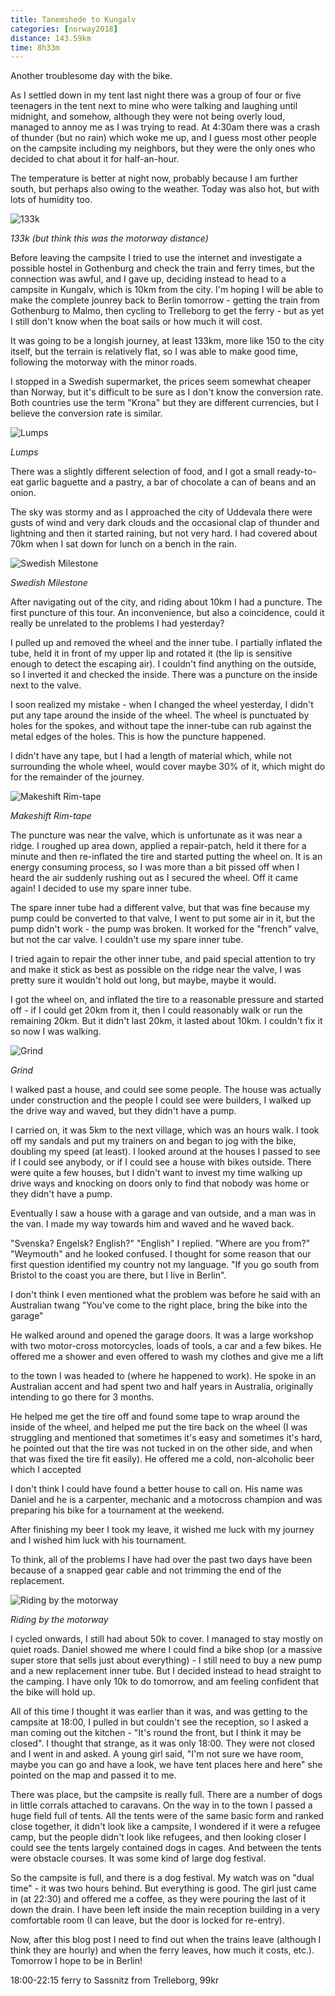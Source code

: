 ```yaml
---
title: Tanemshede to Kungalv
categories: [norway2018]
distance: 143.59km
time: 8h33m
---
```



Another troublesome day with the bike.

As I settled down in my tent last night there was a group of four or five
teenagers in the tent next to mine who were talking and laughing until
midnight, and somehow, although they were not being overly loud, managed to
annoy me as I was trying to read. At 4:30am there was a crash of thunder (but
no rain) which woke me up, and I guess most other people on the campsite
including my neighbors, but they were the only ones who decided to chat about
it for half-an-hour.

The temperature is better at night now, probably because I am further south,
but perhaps also owing to the weather. Today was also hot, but with lots of
humidity too.

![133k](/images/norway/2018-07-18/IMG_20180718_090719.jpg)

*133k (but think this was the motorway distance)*

Before leaving the campsite I tried to use the internet and investigate a
possible hostel in Gothenburg and check the train and ferry times, but the
connection was awful, and I gave up, deciding instead to head to a campsite in
Kungalv, which is 10km from the city. I'm hoping I will be able to make the
complete jounrey back to Berlin tomorrow - getting the train from Gothenburg
to Malmo, then cycling to Trelleborg to get the ferry - but as yet I still
don't know when the boat sails or how much it will cost.

It was going to be a longish journey, at least 133km, more like 150 to the
city itself, but the terrain is relatively flat, so I was able to make good
time, following the motorway with the minor roads.

I stopped in a Swedish supermarket, the prices seem somewhat cheaper than
Norway, but it's difficult to be sure as I don't know the conversion rate.
Both countries use the term "Krona" but they are different currencies, but I
believe the conversion rate is similar.

![Lumps](/images/norway/2018-07-18/IMG_20180718_103140.jpg)

*Lumps*

There was a slightly different selection of food, and I got a small
ready-to-eat garlic baguette and a pastry, a bar of chocolate a can of
beans and an onion.

The sky was stormy and as I approached the city of Uddevala there were gusts
of wind and very dark clouds and the occasional clap of thunder and lightning
and then it started raining, but not very hard. I had covered about 70km when
I sat down for lunch on a bench in the rain.

![Swedish Milestone](/images/norway/2018-07-18/IMG_20180718_093401.jpg)

*Swedish Milestone*

After navigating out of the city, and riding about 10km I had a puncture. The
first puncture of this tour. An inconvenience, but also a coincidence, could
it really be unrelated to the problems I had yesterday?

I pulled up and removed the wheel and the inner tube. I partially inflated the
tube, held it in front of my upper lip and rotated it (the lip is sensitive
enough to detect the escaping air). I couldn't find anything on the outside,
so I inverted it and checked the inside. There was a puncture on the inside
next to the valve.

I soon realized my mistake - when I changed the wheel yesterday, I didn't put
any tape around the inside of the wheel. The wheel is punctuated by holes for
the spokes, and without tape the inner-tube can rub against the metal edges of
the holes. This is how the puncture happened.

I didn't have any tape, but I had a length of material which, while not
surrounding the whole wheel, would cover maybe 30% of it, which might do for
the remainder of the journey.

![Makeshift Rim-tape](/images/norway/2018-07-18/IMG_20180718_160258.jpg)

*Makeshift Rim-tape*

The puncture was near the valve, which is unfortunate as it was near a ridge.
I roughed up  area down, applied a repair-patch, held it there for a minute
and then re-inflated the tire and started putting the wheel on. It is an
energy consuming process, so I was more than a bit pissed off when I heard the
air suddenly rushing out as I secured the wheel. Off it came again! I decided
to use my spare inner tube.

The spare inner tube had a different valve, but that was fine because my pump
could be converted to that valve, I went to put some air in it, but the pump
didn't work - the pump was broken. It worked for the "french" valve, but not
the car valve. I couldn't use my spare inner tube.

I tried again to repair the other inner tube, and paid special attention to
try and make it stick as best as possible on the ridge near the valve, I was
pretty sure it wouldn't hold out long, but maybe, maybe it would.

I got the wheel on, and inflated the tire to a reasonable pressure and started
off - if I could get 20km from it, then I could reasonably walk or run the
remaining 20km. But it didn't last 20km, it lasted about 10km. I couldn't fix
it so now I was walking.

![Grind](/images/norway/2018-07-18/IMG_20180718_100546.jpg)

*Grind*

I walked past a house, and could see some people. The house was actually under
construction and the people I could see were builders, I walked up the drive
way and waved, but they didn't have a pump.

I carried on, it was 5km to the next village, which was an hours walk. I took
off my sandals and put my trainers on and began to jog with the bike, doubling
my speed (at least). I looked around at the houses I passed to see if I could
see anybody, or if I could see a house with bikes outside. There were quite a
few houses, but I didn't want to invest my time walking up drive ways and
knocking on doors only to find that nobody was home or they didn't have a
pump.

Eventually I saw a house with a garage and van outside, and a man was in the
van. I made my way towards him and waved and he waved back.

"Svenska? Engelsk? English?" "English" I replied. "Where are you from?"
"Weymouth" and he looked confused. I thought for some reason that our first
question identified my country not my language. "If you go south from Bristol
to the coast you are there, but I live in Berlin".

I don't think I even mentioned what the problem was before he said with an
Australian twang "You've come to the right place, bring the bike into the
garage"

He walked around and opened the garage doors. It was a large workshop with two
motor-cross motorcycles, loads of tools, a car and a few bikes.
He offered me a shower and even offered to wash my clothes and give me a lift

to the town I was headed to (where he happened to work). He spoke in an
Australian accent and had spent two and half years in Australia, originally
intending to go there for 3 months.

He helped me get the tire off and found some tape to wrap around the inside of
the wheel, and helped me put the tire back on the wheel (I was struggling and
mentioned that sometimes it's easy and sometimes it's hard, he pointed out
that the tire was not tucked in on the other side, and when that was fixed the
tire fit easily). He offered me a cold, non-alcoholic beer which I accepted

I don't think I could have found a better house to call on. His name was
Daniel and he is a carpenter, mechanic and a motocross champion and was
preparing his bike for a tournament at the weekend.

After finishing my beer I took my leave, it wished me luck with my journey and
I wished him luck with his tournament.

To think, all of the problems I have had over the past two days have been
because of a snapped gear cable and not trimming the end of the replacement.

![Riding by the motorway](/images/norway/2018-07-18/IMG_20180718_120845.jpg)

*Riding by the motorway*

I cycled onwards, I still had about 50k to cover. I managed to stay mostly on
quiet roads. Daniel showed me where I could find a bike shop (or a massive
super store that sells just about everything) - I still need to buy a new pump
and a new replacement inner tube. But I decided instead to head straight to
the camping. I have only 10k to do tomorrow, and am feeling confident that the
bike will hold up.

All of this time I thought it was earlier than it was, and was getting to the
campsite at 18:00, I pulled in but couldn't see the reception, so I asked a
man coming out the kitchen - "It's round the front, but I think it may be
closed". I thought that strange, as it was only 18:00. They were not closed
and I went in and asked. A young girl said, "I'm not sure we have room, maybe
you can go and have a look, we have tent places here and here" she pointed on
the map and passed it to me.

There was place, but the campsite is really full. There are a number of dogs
in little corrals attached to caravans. On the way in to the town I passed a
huge field full of tents. All the tents were of the same basic form and
ranked close together, it didn't look like a campsite, I wondered if it were a
refugee camp, but the people didn't look like refugees, and then looking
closer I could see the tents largely contained dogs in cages. And between the
tents were obstacle courses. It was some kind of large dog festival.

So the campsite is full, and there is a dog festival. My watch was on "dual
time" - it was two hours behind. But everything is good. The girl just came in
(at 22:30) and offered me a coffee, as they were pouring the last of it down
the drain. I have been left inside the main reception building in a very
comfortable room (I can leave, but the door is locked for re-entry).

Now, after this blog post I need to find out when the trains leave (although I
think they are hourly) and when the ferry leaves, how much it costs, etc.).
Tomorrow I hope to be in Berlin!

18:00-22:15 ferry to Sassnitz from Trelleborg, 99kr

